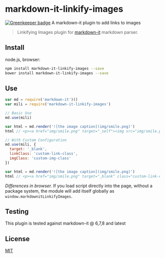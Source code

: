 # markdown-it-linkify-images

[![Greenkeeper badge](https://badges.greenkeeper.io/crookedneighbor/markdown-it-linkify-images.svg)](https://greenkeeper.io/)
A markdown-it plugin to add links to images

> Linkifying Images plugin for [markdown-it](https://github.com/markdown-it/markdown-it) markdown parser.

## Install

node.js, browser:

```bash
npm install markdown-it-linkify-images --save
bower install markdown-it-linkify-images --save
```

## Use

```js
var md = require('markdown-it')()
var mili = require('markdown-it-linkify-images')
```

```js
// Basic Use
md.use(mili)

var html = md.render('![the image caption](img/smile.png)')
html // <p><a href="img/smile.png" target="_self"><img src="img/smile.png" alt="the image caption"></a></p>
```

```js
// With Custom Configuration
md.use(mili, {
  target: '_blank',
  linkClass: 'custom-link-class',
  imgClass: 'custom-img-class'
})

var html = md.render('![the image caption](img/smile.png)')
html // <p><a href="img/smile.png" target="_blank" class="custom-link-class"><img src="img/smile.png" alt="the image caption" class="custom-img-class"></a></p>
```

_Differences in browser._ If you load script directly into the page, without a package system, the module will add itself globally as `window.markdownitLinkifyImages`.

## Testing

This plugin is tested against markdown-it @ 6,7,8 and latest

## License

[MIT](https://github.com/markdown-it/markdown-it-footnote/blob/master/LICENSE)
